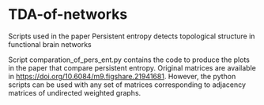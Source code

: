 # TDA-of-networks
Scripts used in the paper Persistent entropy detects topological structure in functional brain networks

Script comparation_of_pers_ent.py contains the code to produce the plots in the paper that compare persistent entropy. 
Original matrices are available in https://doi.org/10.6084/m9.figshare.21941681. However, the python scripts can be
used with any set of matrices corresponding to adjacency matrices of undirected weighted graphs.
